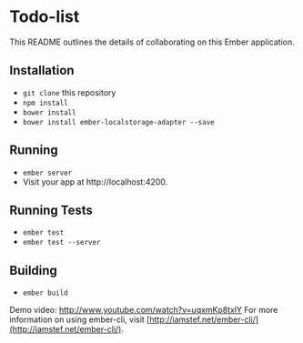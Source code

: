 # Todo-list

This README outlines the details of collaborating on this Ember application.

## Installation

* `git clone` this repository
* `npm install`
* `bower install`
* `bower install ember-localstorage-adapter --save`

## Running

* `ember server`
* Visit your app at http://localhost:4200.

## Running Tests

* `ember test`
* `ember test --server`

## Building

* `ember build`

Demo video: http://www.youtube.com/watch?v=uqxmKp8txlY
For more information on using ember-cli, visit [http://iamstef.net/ember-cli/](http://iamstef.net/ember-cli/).
